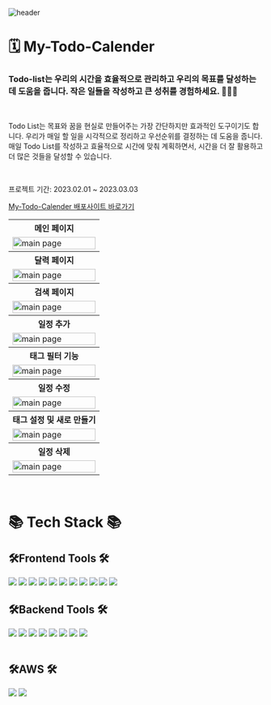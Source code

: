 ![header](https://capsule-render.vercel.app/api?type=waving&color=0995FE&fontColor=ffffff&height=200&section=header&text=My-Todo-Calender&fontSize=70&animation=fadeIn&fontAlignY=40&desc=&descSize=30&width=100)

# 🗓️ My-Todo-Calender

### Todo-list는 우리의 시간을 효율적으로 관리하고 우리의 목표를 달성하는데 도움을 줍니다. 작은 일들을 작성하고 큰 성취를 경험하세요. 👏👏👏

<br>

Todo List는 목표와 꿈을 현실로 만들어주는 가장 간단하지만 효과적인 도구이기도 합니다. 우리가 매일 할 일을 시각적으로 정리하고 우선순위를 결정하는 데 도움을 줍니다. 매일 Todo List를 작성하고 효율적으로 시간에 맞춰 계획하면서, 시간을 더 잘 활용하고 더 많은 것들을 달성할 수 있습니다.

<br>

프로젝트 기간: 2023.02.01 ~ 2023.03.03

<a href="http://my-calender.s3-website.ap-northeast-2.amazonaws.com](http://calender123.s3-website.ap-northeast-2.amazonaws.com/" target="_blank"> My-Todo-Calender 배포사이트 바로가기</a>

<table >	
 <tr >
    <th >
      메인 페이지
    </th>
  </tr>
  <tr>
    <td>
      <img src="https://github.com/nile27/My-Calender/assets/114140840/97d04e13-d75a-460d-b4ef-b424cb442a6e"  alt="main page" width = 100% >
    </td>
   </tr> 
   <tr>
    <th>
      달력 페이지
    </th>
  </tr>
  <tr>
    <td>
      <img src="https://github.com/nile27/My-Calender/assets/114140840/1f56e936-25ae-4ee2-8f06-025d6f3818a6"  alt="main page" width = 100% >
    </td>
   </tr> 
   <tr>
    <th>
      검색 페이지
    </th>
  </tr>
  <tr>
    <td>
      <img src="https://github.com/nile27/My-Calender/assets/114140840/ec3691f3-0145-4f1f-8c83-d973c665fcb9"  alt="main page" width = 100% >
    </td>
   </tr> 
     <tr>
    <th>
      일정 추가
    </th>
  </tr>
  <tr>
    <td>
      <img src="https://github.com/nile27/My-Calender/assets/114140840/c745e802-aeef-48bd-b62c-ce62187e9485"  alt="main page" width = 100% >
    </td>
   </tr> 
   <tr>
    <th>
      태그 필터 기능
    </th>
  </tr>
  <tr>
    <td>
      <img src="https://github.com/nile27/My-Calender/assets/114140840/c4d5fea8-54da-4b96-8600-3fc0f4ce890d"  alt="main page" width = 100% >
    </td>
   </tr> 
   <tr>
    <th>
      일정 수정 
    </th>
  </tr>
  <tr>
    <td>
      <img src="https://github.com/nile27/My-Calender/assets/114140840/3c667c13-a69a-4642-b582-49c18566a437"  alt="main page" width = 100% >
    </td>
   </tr> 
      </tr> 
   <tr>
    <th>
      태그 설정 및 새로 만들기
    </th>
  </tr>
  <tr>
    <td>
      <img src="https://github.com/nile27/My-Calender/assets/114140840/145f438c-c616-43cb-807d-089bd4b35e57"  alt="main page" width = 100% >
    </td>
   </tr> 
   <tr>
    <th>
      일정 삭제
    </th>
  </tr>
  <tr>
    <td>
      <img src="https://github.com/nile27/My-Calender/assets/114140840/df21a382-3802-41b6-8deb-bfa874d40d1d"  alt="main page" width = 100% >
    </td>
   </tr> 
</table>		
<br/>

# 📚 Tech Stack 📚

## 🛠Frontend Tools 🛠

<div align="left">
	<img src="https://img.shields.io/badge/React-444444?style=for-the-badge&logo=react" />
	<img src="https://img.shields.io/badge/HTML5-E34F26?style=for-the-badge&logo=HTML5&logoColor=white" />
	<img src="https://img.shields.io/badge/CSS3-1572B6?style=for-the-badge&logo=CSS3&logoColor=white" />
	<img src="https://img.shields.io/badge/TypeScript-007acc?style=for-the-badge&logo=TypeScript&logoColor=white" />
	<img src="https://img.shields.io/badge/Styled_components-DB7093?style=for-the-badge&logo=styledcomponents&logoColor=white" />
	<img src="https://img.shields.io/badge/ESlint-4B32C3?style=for-the-badge&logo=eslint&logoColor=white" />
  <img src="https://img.shields.io/badge/Prettier-F7B93E?style=for-the-badge&logo=prettier&logoColor=white" />
	<img src="https://img.shields.io/badge/Redux_toolkit-764ABC?style=for-the-badge&logo=Redux&logoColor=white" />
  <img src="https://img.shields.io/badge/axios-5A29E4?style=for-the-badge&logo=axios&logoColor=white" />
  <img src="https://img.shields.io/badge/Date_fns-770C56?style=for-the-badge&logo=datefns&logoColor=white" />
    <img src="https://img.shields.io/badge/datePicker-50B0E9?style=for-the-badge&logo=datefns&logoColor=white" />
  
<br>
	
## 🛠Backend Tools 🛠
<div align=left>
 <img src="https://img.shields.io/badge/typescript-007acc?style=for-the-badge&logo=typescript&logoColor=white">
	<img src="https://img.shields.io/badge/node.js-339933?style=for-the-badge&logo=node.js&logoColor=white" />
	<img src="https://img.shields.io/badge/ts_node-3178C6?style=for-the-badge&logo=ts-node&logoColor=white" />
	<img src="https://img.shields.io/badge/express-000000?style=for-the-badge&logo=express&logoColor=white" />
  <img src="https://img.shields.io/badge/nodemon-76D04B?style=for-the-badge&logo=nodemon&logoColor=white" />
  <img src="https://img.shields.io/badge/amazonec2-FF9900?style=for-the-badge&logo=amazonec2&logoColor=white" />
  <img src="https://img.shields.io/badge/mongodb-47A248?style=for-the-badge&logo=mongodb&logoColor=white" />
	<img src="https://img.shields.io/badge/mongoose-880000?style=for-the-badge&logo=mongoose&logoColor=white" />
  
</div>
<br>

## 🛠AWS 🛠

<div align=left>
  <img src="https://img.shields.io/badge/s3-569A31?style=for-the-badge&logo=amazons3&logoColor=white" />
    <img src="https://img.shields.io/badge/ec2-FF9900?style=for-the-badge&logo=amazonec2&logoColor=white" />
</div>
<br>
